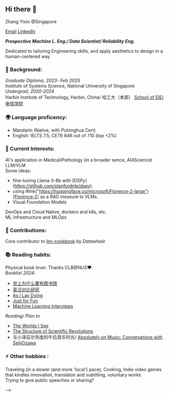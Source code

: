 ## Hi there 👋
Zhang Yixin @Singapore 

[Email](mailto:hi.yixinz@gmail.com) [LinkedIn](https://www.linkedin.com/in/zhang-yixin-0980aa312/)

***Prospective Machine L. Eng./ Data Scientist/ Reliability Eng.***

Dedicated to tailoring Engineering skills, and apply aesthetics to design in a human-centered way

### 🌱 Background:
*Graduate Diploma, 2023- Feb 2025*
\
Institute of Systems Science, National University of Singapore
\
*Undergrad, 2020-2024*
\
Harbin Institute of Technology, Harbin, China/ 哈工大（本部）
[School of EIE/ 电信学院](https://seie.hit.edu.cn/English/list.htm)
### 🌍 Language proficency: 
- Mandarin (Native, with Putonghua Cert)
- English: IELTS 7.5, CET6 646 out of 710 (top <2%)
### 🔭 Current Interests:
AI's application in  Medical/Pathology (in a broader sence, AI4Science)\
LLM/VLM\
Some ideas:
- fine-tuning Llama 3-8b with [DSPy] (https://github.com/stanfordnlp/dspy).
- using #link("https://huggingface.co/microsoft/Florence-2-large")[Florence-2] as a RAG measure to VLMs.
- Visual Foundation Models

DevOps and Cloud Native, dockers and k8s, etc.\
ML infrastructure and MLOps
### 👣 Contributions:
Core contributor to [llm-cookbook](https://github.com/datawhalechina/llm-cookbook) by *Datawhale*
### 📚 Reading habits:
Physical book lover. Thanks CLB@NUS❤️.\
*Booklist 2024*: 
- [世上为什么要有图书馆](https://book.douban.com/subject/36593622)
- [英汉对比研究](https://book.douban.com/subject/5297697/)
- [As I Lay Dying](https://www.goodreads.com/book/show/77013.As_I_Lay_Dying)
- [Just for Fun](https://www.goodreads.com/book/show/160171.Just_for_Fun)
- [Machine Learning Interviews](https://www.oreilly.com/library/view/machine-learning-interviews/9781098146535/)

*Reading/ Plan to*
- [The Worlds I See](https://www.goodreads.com/book/show/144405196-the-worlds-i-see)
- [The Structure of Scientific Revolutions](https://www.goodreads.com/book/show/61539.The_Structure_of_Scientific_Revolutions)
- 与小泽征尔共度的午后音乐时光/ [Absolutely on Music: Conversations with SeijiOzawa](https://www.goodreads.com/book/show/28092838-absolutely-on-music)

### ⚡ Other hobbies :
Traveling (in a slower (and more 'local') pace), Cooking, Indie video games that kindles innovation, translaton and subtitling, voluntary works\
Trying to give public speeches or sharing?

-->
